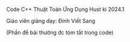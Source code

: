 Code C++ Thuật Toán Ứng Dụng Hust kì 2024.1

Giáo viên giảng dạy: Đinh Viết Sang

(Phần đề bài thường đc tóm tắt trong code)
